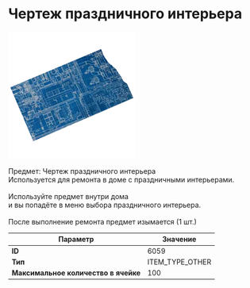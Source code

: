 # Чертеж праздничного интерьера

![Item Image](../img/6059.webp?raw=true)

Предмет: Чертеж праздничного интерьера<br>Используется для ремонта в доме с праздничными интерьерами.<br><br>Используйте предмет внутри дома<br>и вы попадёте в меню выбора праздничного интерьера.<br><br>После выполнение ремонта предмет изымается (1 шт.)


| Параметр | Значение |
|----------|----------|
| **ID** | 6059 |
| **Тип** | ITEM_TYPE_OTHER |
| **Максимальное количество в ячейке** | 100 |

